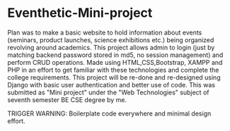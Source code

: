 # Eventhetic-Mini-project
Plan was to make a basic website to hold information about events (seminars, product launches, science exhibitions etc.) being organized revolving around academics.
This project allows admin to login (just by matching backend password stored in md5, no session management) and perform CRUD operations.
Made using HTML,CSS,Bootstrap, XAMPP and PHP in an effort to get familiar with these technologies and complete the college requirements.
This project will be re-done and re-designed using Django with basic user authentication and better use of code.
This was submitted as "Mini project" under the "Web Technologies" subject of seventh semester BE CSE degree by me.

TRIGGER WARNING: Boilerplate code everywhere and minimal design effort.
